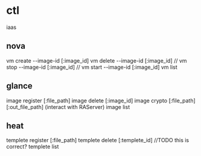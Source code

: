 # ctl

iaas

## nova
vm create --image-id [:image_id]
vm delete --image-id [:image_id]
// vm stop --image-id [:image_id]
// vm start --image-id [:image_id]
vm list

## glance
image register [:file_path]
image delete [:image_id]
image crypto [:file_path] [:out_file_path] (interact with RAServer)
image list

## heat
templete register [:file_path]
templete delete [:templete_id] //TODO this is correct?
templete list